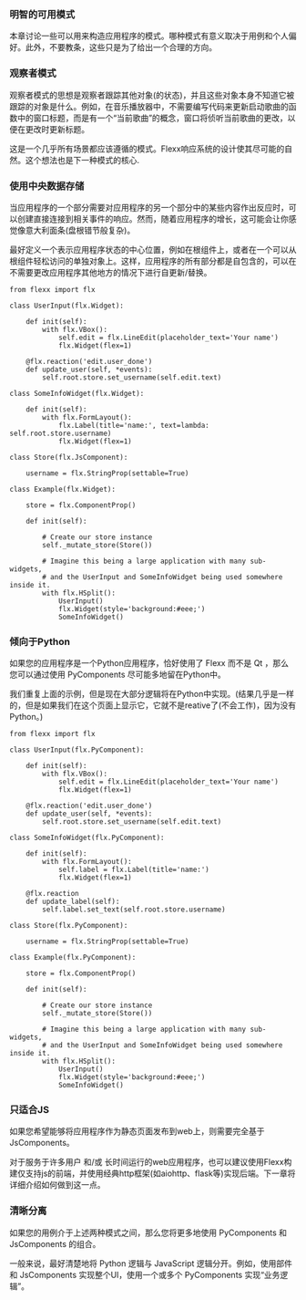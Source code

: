 ### 明智的可用模式
本章讨论一些可以用来构造应用程序的模式。哪种模式有意义取决于用例和个人偏好。此外，不要教条，这些只是为了给出一个合理的方向。

### 观察者模式
观察者模式的思想是观察者跟踪其他对象(的状态)，并且这些对象本身不知道它被跟踪的对象是什么。例如，在音乐播放器中，不需要编写代码来更新启动歌曲的函数中的窗口标题，而是有一个“当前歌曲”的概念，窗口将侦听当前歌曲的更改，以便在更改时更新标题。

这是一个几乎所有场景都应该遵循的模式。Flexx响应系统的设计使其尽可能的自然。这个想法也是下一种模式的核心.

### 使用中央数据存储
当应用程序的一个部分需要对应用程序的另一个部分中的某些内容作出反应时，可以创建直接连接到相关事件的响应。然而，随着应用程序的增长，这可能会让你感觉像意大利面条(盘根错节般复杂)。

最好定义一个表示应用程序状态的中心位置，例如在根组件上，或者在一个可以从根组件轻松访问的单独对象上。这样，应用程序的所有部分都是自包含的，可以在不需要更改应用程序其他地方的情况下进行自更新/替换。
```
from flexx import flx

class UserInput(flx.Widget):

    def init(self):
        with flx.VBox():
            self.edit = flx.LineEdit(placeholder_text='Your name')
            flx.Widget(flex=1)

    @flx.reaction('edit.user_done')
    def update_user(self, *events):
        self.root.store.set_username(self.edit.text)

class SomeInfoWidget(flx.Widget):

    def init(self):
        with flx.FormLayout():
            flx.Label(title='name:', text=lambda: self.root.store.username)
            flx.Widget(flex=1)

class Store(flx.JsComponent):

    username = flx.StringProp(settable=True)

class Example(flx.Widget):

    store = flx.ComponentProp()

    def init(self):

        # Create our store instance
        self._mutate_store(Store())

        # Imagine this being a large application with many sub-widgets,
        # and the UserInput and SomeInfoWidget being used somewhere inside it.
        with flx.HSplit():
            UserInput()
            flx.Widget(style='background:#eee;')
            SomeInfoWidget()
```

### 倾向于Python
如果您的应用程序是一个Python应用程序，恰好使用了 Flexx 而不是 Qt ，那么您可以通过使用 PyComponents 尽可能多地留在Python中。

我们重复上面的示例，但是现在大部分逻辑将在Python中实现。(结果几乎是一样的，但是如果我们在这个页面上显示它，它就不是reative了(不会工作)，因为没有Python。)
```
from flexx import flx

class UserInput(flx.PyComponent):

    def init(self):
        with flx.VBox():
            self.edit = flx.LineEdit(placeholder_text='Your name')
            flx.Widget(flex=1)

    @flx.reaction('edit.user_done')
    def update_user(self, *events):
        self.root.store.set_username(self.edit.text)

class SomeInfoWidget(flx.PyComponent):

    def init(self):
        with flx.FormLayout():
            self.label = flx.Label(title='name:')
            flx.Widget(flex=1)

    @flx.reaction
    def update_label(self):
        self.label.set_text(self.root.store.username)

class Store(flx.PyComponent):

    username = flx.StringProp(settable=True)

class Example(flx.PyComponent):

    store = flx.ComponentProp()

    def init(self):

        # Create our store instance
        self._mutate_store(Store())

        # Imagine this being a large application with many sub-widgets,
        # and the UserInput and SomeInfoWidget being used somewhere inside it.
        with flx.HSplit():
            UserInput()
            flx.Widget(style='background:#eee;')
            SomeInfoWidget()
```
### 只适合JS
如果您希望能够将应用程序作为静态页面发布到web上，则需要完全基于JsComponents。

对于服务于许多用户 和/或 长时间运行的web应用程序，也可以建议使用Flexx构建仅支持js的前端，并使用经典http框架(如aiohttp、flask等)实现后端。下一章将详细介绍如何做到这一点。

### 清晰分离
如果您的用例介于上述两种模式之间，那么您将更多地使用 PyComponents 和 JsComponents 的组合。

一般来说，最好清楚地将 Python 逻辑与 JavaScript 逻辑分开。例如，使用部件和 JsComponents 实现整个UI，使用一个或多个 PyComponents 实现“业务逻辑”。